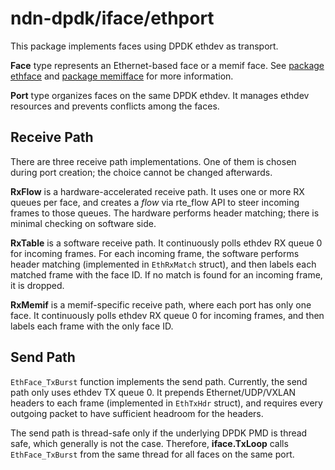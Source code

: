 # ndn-dpdk/iface/ethport

This package implements faces using DPDK ethdev as transport.

**Face** type represents an Ethernet-based face or a memif face.
See [package ethface](../ethface) and [package memifface](../memifface) for more information.

**Port** type organizes faces on the same DPDK ethdev.
It manages ethdev resources and prevents conflicts among the faces.

## Receive Path

There are three receive path implementations.
One of them is chosen during port creation; the choice cannot be changed afterwards.

**RxFlow** is a hardware-accelerated receive path.
It uses one or more RX queues per face, and creates a *flow* via rte\_flow API to steer incoming frames to those queues.
The hardware performs header matching; there is minimal checking on software side.

**RxTable** is a software receive path.
It continuously polls ethdev RX queue 0 for incoming frames.
For each incoming frame, the software performs header matching (implemented in `EthRxMatch` struct), and then labels each matched frame with the face ID.
If no match is found for an incoming frame, it is dropped.

**RxMemif** is a memif-specific receive path, where each port has only one face.
It continuously polls ethdev RX queue 0 for incoming frames, and then labels each frame with the only face ID.

## Send Path

`EthFace_TxBurst` function implements the send path.
Currently, the send path only uses ethdev TX queue 0.
It prepends Ethernet/UDP/VXLAN headers to each frame (implemented in `EthTxHdr` struct), and requires every outgoing packet to have sufficient headroom for the headers.

The send path is thread-safe only if the underlying DPDK PMD is thread safe, which generally is not the case.
Therefore, **iface.TxLoop** calls `EthFace_TxBurst` from the same thread for all faces on the same port.

